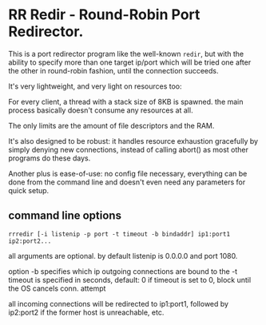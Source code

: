 RR Redir - Round-Robin Port Redirector.
=======================================

This is a port redirector program like the well-known `redir`, but with the
ability to specify more than one target ip/port which will be tried one after
the other in round-robin fashion, until the connection succeeds.

It's very lightweight, and very light on resources too:

For every client, a thread with a stack size of 8KB is spawned.
the main process basically doesn't consume any resources at all.

The only limits are the amount of file descriptors and the RAM.

It's also designed to be robust: it handles resource exhaustion
gracefully by simply denying new connections, instead of calling abort()
as most other programs do these days.

Another plus is ease-of-use: no config file necessary, everything can be
done from the command line and doesn't even need any parameters for quick
setup.

command line options
------------------------

    rrredir [-i listenip -p port -t timeout -b bindaddr] ip1:port1 ip2:port2...

all arguments are optional.
by default listenip is 0.0.0.0 and port 1080.

option -b specifies which ip outgoing connections are bound to
the -t timeout is specified in seconds, default: 0
if timeout is set to 0, block until the OS cancels conn. attempt

all incoming connections will be redirected to ip1:port1, followed
by ip2:port2 if the former host is unreachable, etc.
